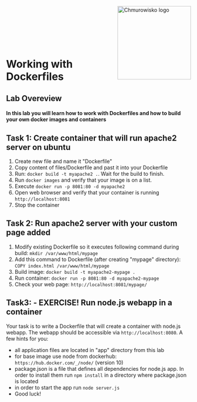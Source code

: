 <img src="../../../img/logo.png" alt="Chmurowisko logo" width="200" align="right">
<br><br>
<br><br>
<br><br>

# Working with Dockerfiles

## Lab Overeview

#### In this lab you will learn how to work with Dockerfiles and how to build your own docker images and containers

## Task 1: Create container that will run apache2 server on ubuntu 
1. Create new file and name it "Dockerfile"
2. Copy content of files/Dockerfile and past it into your Dockerfile
3. Run: `docker build -t myapache2 .`. Wait for the build to finish.
4. Run `docker images` and verify that your image is on a list.
5. Execute `docker run -p 8081:80 -d myapache2`
6. Open web browser and verify that your container is running `http://localhost:8081`
7. Stop the container

## Task 2: Run apache2 server with your custom page added
1. Modify existing Dockerfile so it executes following command during build: `mkdir /var/www/html/mypage`
2. Add this command to Dockerfile (after creating "mypage" directory): `COPY index.html /var/www/html/mypage`
3. Build image: `docker build -t myapache2-mypage .`
4. Run container: `docker run -p 8081:80 -d myapache2-mypage`
5. Check your web page: `http://localhost:8081/mypage/`

## Task3: - EXERCISE! Run node.js webapp in a container
Your task is to write a Dockerfile that will create a container with node.js webapp. The webapp should be accessible via `http://localhost:8080`. A few hints for you:
- all application files are located in "app" directory from this lab
- for base image use node from dockerhub: `https://hub.docker.com/_/node/` (version 10)
- package.json is a file that defines all dependencies for node.js app. In order to install them run `npm install` in a directory where package.json is located
- in order to start the app run `node server.js`
- Good luck!
